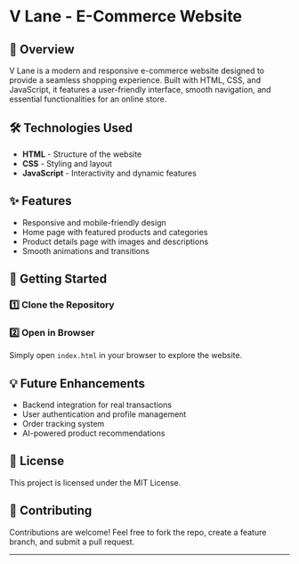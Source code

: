 # V Lane - E-Commerce Website

## 📌 Overview
V Lane is a modern and responsive e-commerce website designed to provide a seamless shopping experience. Built with HTML, CSS, and JavaScript, it features a user-friendly interface, smooth navigation, and essential functionalities for an online store.

## 🛠️ Technologies Used
- **HTML** - Structure of the website
- **CSS** - Styling and layout
- **JavaScript** - Interactivity and dynamic features

## ✨ Features
- Responsive and mobile-friendly design
- Home page with featured products and categories
- Product details page with images and descriptions
- Smooth animations and transitions



## 🚀 Getting Started
### 1️⃣ Clone the Repository


### 2️⃣ Open in Browser
Simply open `index.html` in your browser to explore the website.

## 💡 Future Enhancements
- Backend integration for real transactions
- User authentication and profile management
- Order tracking system
- AI-powered product recommendations

## 📄 License
This project is licensed under the MIT License.

## 🤝 Contributing
Contributions are welcome! Feel free to fork the repo, create a feature branch, and submit a pull request.

---


